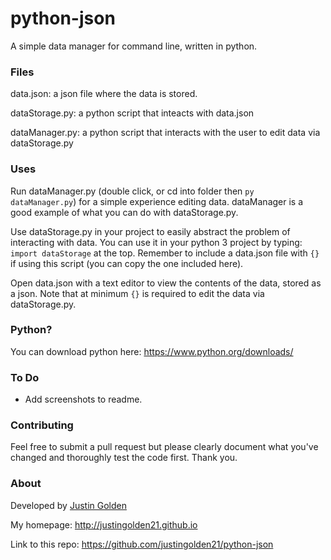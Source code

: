 # python-json

A simple data manager for command line, written in python.

### Files

data.json: a json file where the data is stored.

dataStorage.py: a python script that inteacts with data.json

dataManager.py: a python script that interacts with the user to edit data via dataStorage.py

### Uses

Run dataManager.py (double click, or cd into folder then <code>py dataManager.py</code>) for a simple experience editing data. dataManager is a good example of what you can do with dataStorage.py.

Use dataStorage.py in your project to easily abstract the problem of interacting with data. You can use it in your python 3 project by typing: <code>import dataStorage</code> at the top. Remember to include a data.json file with <code>{}</code> if using this script (you can copy the one included here).

Open data.json with a text editor to view the contents of the data, stored as a json. Note that at minimum <code>{}</code> is required to edit the data via dataStorage.py.

### Python?

You can download python here: https://www.python.org/downloads/

### To Do

- Add screenshots to readme.

### Contributing

Feel free to submit a pull request but please clearly document what you've changed and thoroughly test the code first. Thank you.

### About

Developed by [Justin Golden](https://github.com/justingolden21)

My homepage: http://justingolden21.github.io

Link to this repo: https://github.com/justingolden21/python-json
